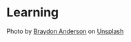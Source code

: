 # Learning 
Photo by <a href="https://unsplash.com/@braydona?utm_source=unsplash&utm_medium=referral&utm_content=creditCopyText">Braydon Anderson</a> on <a href="https://unsplash.com/s/photos/fun?utm_source=unsplash&utm_medium=referral&utm_content=creditCopyText">Unsplash</a>
  
